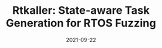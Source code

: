 ---
title: "Rtkaller: State-aware Task Generation for RTOS Fuzzing"
collection: publications
permalink: /publication/tecs21rtkaller
date: 2021-09-22
venue: 'ACM Transactions on Embedded Computing Systems'
paperurl: 'https://dl.acm.org/doi/10.1145/3477014'
doi: '10.1145/3477014'
pubtype: 'journal'
authors: 'Yuheng Shen, Hao Sun, Yixiao Yang, Yu Jiang, Wanli Chang, Heyuan Shi*'
excerpt_separator: ""

---